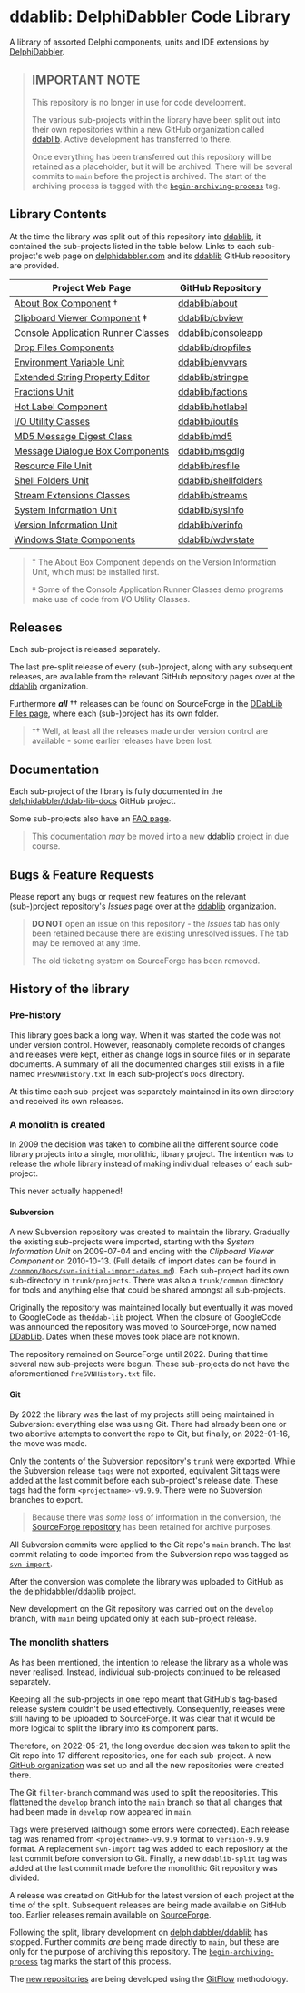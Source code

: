 # ddablib: DelphiDabbler Code Library

A library of assorted Delphi components, units and IDE extensions by [DelphiDabbler](https://gravatar.com/delphidabbler).

> ## IMPORTANT NOTE
>
> This repository is no longer in use for code development.
>
> The various sub-projects within the library have been split out into their own repositories within a new GitHub organization called [ddablib](https://github.com/ddablib). Active development has transferred to there.
>
> Once everything has been transferred out this repository will be retained as a placeholder, but it will be archived. There will be several commits to `main` before the project is archived. The start of the archiving process is tagged with the [`begin-archiving-process`](https://github.com/delphidabbler/ddablib/commits/begin-archiving-process) tag.

## Library Contents

At the time the library was split out of this repository into [ddablib](https://github.com/ddablib), it contained the sub-projects listed in the table below. Links to each sub-project's web page on [delphidabbler.com](https://delphidabbler.com) and its [ddablib](https://github.com/ddablib) GitHub repository are provided.

| Project Web Page | GitHub Repository |
|------------------|-------------------|
| [About Box Component](https://delphidabbler.com/software/aboutbox) † | [ddablib/about](https://github.com/ddablib/aboutbox) |
| [Clipboard Viewer Component](https://delphidabbler.com/software/cbview) ‡ | [ddablib/cbview](https://github.com/ddablib/cbview) |
| [Console Application Runner Classes](https://delphidabbler.com/software/consoleapp) | [ddablib/consoleapp](https://github.com/ddablib/consoleapp) |
| [Drop Files Components](https://delphidabbler.com/software/dropfiles) | [ddablib/dropfiles](https://github.com/ddablib/dropfiles) |
| [Environment Variable Unit](https://delphidabbler.com/software/envvars) | [ddablib/envvars](https://github.com/ddablib/envvars) |
| [Extended String Property Editor](https://delphidabbler.com/software/stringpe) | [ddablib/stringpe](https://github.com/ddablib/stringpe) |
| [Fractions Unit](https://delphidabbler.com/software/fractions) | [ddablib/factions](https://github.com/ddablib/fractions) |
| [Hot Label Component](https://delphidabbler.com/software/hotlabel) | [ddablib/hotlabel](https://github.com/ddablib/hotlabel) |
| [I/O Utility Classes](https://delphidabbler.com/software/ioutils) | [ddablib/ioutils](https://github.com/ddablib/ioutils) |
| [MD5 Message Digest Class](https://delphidabbler.com/software/md5) | [ddablib/md5](https://github.com/ddablib/md5) |
| [Message Dialogue Box Components](https://delphidabbler.com/software/msgdlg) | [ddablib/msgdlg](https://github.com/ddablib/msgdlg) |
| [Resource File Unit](https://delphidabbler.com/software/resfile) | [ddablib/resfile](https://github.com/ddablib/resfile) |
| [Shell Folders Unit](https://delphidabbler.com/software/shellfolders) | [ddablib/shellfolders](https://github.com/ddablib/shellfolders) |
| [Stream Extensions Classes](https://delphidabbler.com/software/streams) | [ddablib/streams](https://github.com/ddablib/streams) |
| [System Information Unit](https://delphidabbler.com/software/sysinfo) | [ddablib/sysinfo](https://github.com/ddablib/sysinfo) |
| [Version Information Unit](https://delphidabbler.com/software/verinfo) | [ddablib/verinfo](https://github.com/ddablib/verinfo) |
| [Windows State Components](https://delphidabbler.com/software/wdwstate) | [ddablib/wdwstate](https://github.com/ddablib/wdwstate) |

> † The About Box Component depends on the Version Information Unit, which must be installed first.
>
> ‡ Some of the Console Application Runner Classes demo programs make use of code from I/O Utility Classes.

## Releases

Each sub-project is released separately.

The last pre-split release of every (sub-)project, along with any subsequent releases, are available from the relevant GitHub repository pages over at the [ddablib](https://github.com/ddablib) organization.

Furthermore ***all*** †† releases can be found on SourceForge in the [DDabLib Files page](https://sourceforge.net/projects/ddablib/files/), where each (sub-)project has its own folder.

> †† Well, at least all the releases made under version control are available - some earlier releases have been lost.

## Documentation

Each sub-project of the library is fully documented in the [delphidabbler/ddab-lib-docs](https://github.com/delphidabbler/ddab-lib-docs) GitHub project.

Some sub-projects also have an [FAQ page](https://github.com/delphidabbler/ddab-lib-docs/blob/master/FAQs/FAQs.md).

> This documentation _may_ be moved into a new [ddablib](https://github.com/ddablib) project in due course.

## Bugs & Feature Requests

Please report any bugs or request new features on the relevant (sub-)project repository's _Issues_ page over at the [ddablib](https://github.com/ddablib) organization.

> **DO NOT** open an issue on this repository - the _Issues_ tab has only been retained because there are existing unresolved issues. The tab may be removed at any time.
>
> The old ticketing system on SourceForge has been removed.

## History of the library

### Pre-history

This library goes back a long way. When it was started the code was not under version control. However, reasonably complete records of changes and releases were kept, either as change logs in source files or in separate documents. A summary of all the documented changes still exists in a file named `PreSVNHistory.txt` in each sub-project's `Docs` directory.

At this time each sub-project was separately maintained in its own directory and received its own releases.

### A monolith is created

In 2009 the decision was taken to combine all the different source code library projects into a single, monolithic, library project. The intention was to release the whole library instead of making individual releases of each sub-project.

This never actually happened!

#### Subversion

A new Subversion repository was created to maintain the library. Gradually the existing sub-projects were imported, starting with the _System Information Unit_ on 2009-07-04 and ending with the _Clipboard Viewer Component_ on 2010-10-13. (Full details of import dates can be found in [`/common/Docs/svn-initial-import-dates.md`](https://github.com/delphidabbler/ddablib/blob/main/common/Docs/svn-initial-import-dates.md)). Each sub-project had its own sub-directory in `trunk/projects`. There was also a `trunk/common` directory for tools and anything else that could be shared amongst all sub-projects.

Originally the repository was maintained locally but eventually it was moved to GoogleCode as the`ddab-lib` project. When the closure of GoogleCode was announced the repository was moved to SourceForge, now named [DDabLib](https://sourceforge.net/p/ddablib/code/HEAD/tree/). Dates when these moves took place are not known.

The repository remained on SourceForge until 2022. During that time several new sub-projects were begun. These sub-projects do not have the aforementioned `PreSVNHistory.txt` file.

#### Git

By 2022 the library was the last of my projects still being maintained in Subversion: everything else was using Git. There had already been one or two abortive attempts to convert the repo to Git, but finally, on 2022-01-16, the move was made.

Only the contents of the Subversion repository's `trunk` were exported. While the Subversion release `tags` were not exported,  equivalent Git tags were added at the last commit before each sub-project's release date. These tags had the form `<projectname>-v9.9.9`. There were no Subversion branches to export.

> Because there was _some_ loss of information in the conversion, the [SourceForge repository](https://sourceforge.net/p/ddablib/code/HEAD/tree/) has been retained for archive purposes.

All Subversion commits were applied to the Git repo's `main` branch. The last commit relating to code imported from the Subversion repo was tagged as [`svn-import`](https://github.com/delphidabbler/ddablib/commits/svn-import).

After the conversion was complete the library was uploaded to GitHub as the [delphidabbler/ddablib](https://github.com/delphidabbler/ddablib) project.

New development on the Git repository was carried out on the `develop` branch, with `main` being updated only at each sub-project release.

### The monolith shatters

As has been mentioned, the intention to release the library as a whole was never realised. Instead, individual sub-projects continued to be released separately.

Keeping all the sub-projects in one repo meant that GitHub's tag-based release system couldn't be used effectively. Consequently, releases were still having to be uploaded to SourceForge. It was clear that it would be more logical to split the library into its component parts.

Therefore, on 2022-05-21, the long overdue decision was taken to split the Git repo into 17 different repositories, one for each sub-project. A new [GitHub organization](https://github.com/ddablib) was set up and all the new repositories were created there. 

The Git `filter-branch` command was used to split the repositories. This flattened the `develop` branch into the `main` branch so that all changes that had been made in `develop` now appeared in `main`.

Tags were preserved (although some errors were corrected). Each release tag was renamed from `<projectname>-v9.9.9` format to `version-9.9.9` format. A replacement `svn-import` tag was added to each repository at the last commit before conversion to Git. Finally, a new `ddablib-split` tag was added at the last commit made before the monolithic Git repository was divided.

A release was created on GitHub for the latest version of each project at the time of the split. Subsequent releases are being made available on GitHub too. Earlier releases remain available on [SourceForge](https://sourceforge.net/projects/ddablib/files/).

Following the split, library development on [delphidabbler/ddablib](https://github.com/delphidabbler/ddablib) has stopped. Further commits _are_ being made directly to `main`, but these are only for the purpose of archiving this repository. The [`begin-archiving-process`](https://github.com/delphidabbler/ddablib/commits/begin-archiving-process) tag marks the start of this process.

The [new repositories](https://github.com/ddablib) are being developed using the [GitFlow](https://nvie.com/posts/a-successful-git-branching-model/) methodology.
